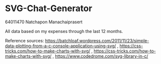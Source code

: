 # SVG-Chat-Generator
64011470 Natchapon Manachaiprasert 

All data based on my expenses through the last 12 months. 

Reference sources: https://batchloaf.wordpress.com/2011/11/23/simple-data-plotting-from-a-c-console-application-using-svg/ , https://css-tricks.com/how-to-make-charts-with-svg/ , https://css-tricks.com/how-to-make-charts-with-svg/ , https://www.codedrome.com/svg-library-in-c/ 
